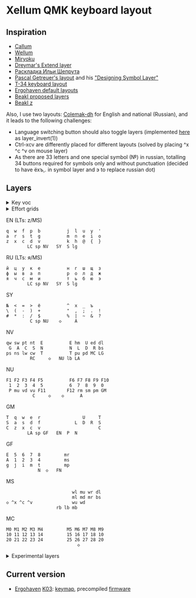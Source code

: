 # Xellum QMK keyboard layout

## Inspiration

- [Callum](https://github.com/callum-oakley/qmk_firmware/tree/master/users/callum)
- [Wellum](https://github.com/braindefender/wellum)
- [Miryoku](https://github.com/manna-harbour/miryoku)
- [Dreymar's Extend layer](https://dreymar.colemak.org/layers-extend.html)
- [Раскладка Ильи Шепрута](https://optozorax.github.io/p/my-keyboard-layout/)
- [Pascal Getreuer's layout](https://github.com/getreuer/qmk-keymap) and his ["Designing Symbol Layer"](https://getreuer.info/posts/keyboards/symbol-layer/index.html)
- [T-34 keyboard layout](https://www.jonashietala.se/blog/2021/06/03/the-t-34-keyboard-layout/)
- [Ergohaven default layouts](https://ergohaven.xyz)
- [Beakl proposed layers](http://ieants.cc/beakl/?i=3)
- [Beakl z](http://thedarnedestthing.com/beakl%20zi%20revisited)

Also, I use two layouts: [Colemak-dh](https://colemakmods.github.io/mod-dh/) for English and national (Russian), and it leads to the following challenges:

- Language switching button should also toggle layers (implemented [here](https://github.com/xelorr/xellum/blob/vial/keyboards/ergohaven/ergohaven_ruen.c#L20-L38) as layer_invert(1))
- Ctrl-xcv are differently placed for different layouts (solved by placing ^x ^c ^v on mouse layer)
- As there are 33 letters and one special symbol (№) in russian, totalling 34 buttons required for symbols only and without punctuation (decided to have ёхъ,. in symbol layer and э to replace russian dot)

## Layers

<details>

<summary>Key voc</summary>

| abbr     | key symbol | key name                                         |
| -------- | ---------- | ------------------------------------------------ |
| ◇        |            | Holding to keep layer activated                  |
| S        | ⇧          | OSM or OSSM Shift                                |
| C        | ⌃          | OSM or OSSM Control                              |
| A        | ⌥          | OSM or OSSM Alt                                  |
| G        | ⌘          | OSM or OSSM Gui                                  |
| LS       | ⇧          | Regular (non-sticky) Left Shift                  |
| LC       | ⌃          | Regular (non-sticky) Left Control                |
| LA       | ⌥          | Regular (non-sticky) Left Alt/Option             |
| LG       | ⌘          | Regular (non-sticky) Left Gui/Super/Win/Command  |
| RS       | ⇧          | Regular (non-sticky) Right Shift                 |
| RC       | ⌃          | Regular (non-sticky) Right Control               |
| RA       | ⌥          | Regular (non-sticky) AltGr                       |
| RG       | ⌘          | Regular (non-sticky) Right Gui/Super/Win/Command |
| __       |            | nothing/transition to previous layer             |
| E        | ⎋          | Escape                                           |
| N        | ↵          | Enter                                            |
| T        | ⇥          | Tab                                              |
| P        |            | Print Screen                                     |
| sp       | ␣          | Space                                            |
| bs       | ⌫          | Backspace                                        |
| dl       | ⌦          | Delete                                           |
| ap       |            | App/Menu                                         |
| U        | ↑          | Up                                               |
| D        | ↓          | Down                                             |
| L        | ←          | Left                                             |
| R        | →          | Right                                            |
| ed       | ↘          | End                                              |
| hm       | ↖          | Home                                             |
| pd       | ⇟          | Page Down                                        |
| pu       | ⇞          | Page Up                                          |
| lb       |            | Left mouse button / button 1                     |
| rb       |            | Right mouse button / button 2                    |
| mb       |            | Miggle mouse button / button 3                   |
| mu       |            | Mouse cursor up                                  |
| md       |            | Mouse cursor down                                |
| ml       |            | Mouse cursor left                                |
| mr       |            | Mouse cursor right                               |
| wu       |            | Mouse wheel up                                   |
| wd       |            | Mouse wheel down                                 |
| wl       |            | Mouse wheel left                                 |
| wr       |            | Mouse wheel right                                |
| Wu       |            | Focus up window                                  |
| Wd       |            | Focus down window                                |
| Wl       |            | Focus left window                                |
| Wr       |            | Focus right window                               |
| Wc       |            | Vim window close                                 |
| Wh       |            | Window split horisontally                        |
| Wv       |            | Window split vertcally                           |
| nl       |            | Num Lock                                         |
| sl       |            | Scroll Lock                                      |
| cl       | ⇪          | Caps Lock                                        |
| cw       | ⇪          | Caps Word                                        |
| lw       |            | RuEn Word                                        |
| lg       |            | Language toggle                                  |
| en       |            | Language set English                             |
| ru       |            | Language set Russian                             |
| pa       |            | Pause/Break                                      |
| rm       |            | Record macro                                     |
| pm       |            | Play recorded macro                              |
| sm       |            | Stop recording macro                             |
| st       |            | Switch Tab (sticky Ctrl-tab)                     |
| sw       |            | Switch Window (sticky Alt-tab or Command-tab)    |
| pt       |            | Previous tab                                     |
| nt       |            | Next tab                                         |
| ns       |            | Next space                                       |
| ps       |            | Next space                                       |
| qt       |            | Close tab                                        |
| qw       |            | Close window                                     |
| vu       |            | Volume up                                        |
| vd       |            | Volume down                                      |
| mt       |            | Mute                                             |
| ^c       |            | Copy                                             |
| ^v       |            | Paste                                            |
| ^x       |            | Cut                                              |
| ^z       |            | Undo                                             |
|  EN      |            | English alphas layer                             |
|  RU      |            | Russian alphas layer                             |
|  NV      |            | navigation layer                                 |
|  MS      |            | mouse/cursor layer                               |
|  SY      |            | symbol later                                     |
|  MC      |            | macro/launcher layer                             |
|  BU      |            | button layer                                     |
|  NU      |            | numbers layer                                    |
|  ME      |            | media layer                                      |
|  FN      |            | F-row/function layer                             |
|  GM      |            | Gaming layer                                     |
|  GF      |            | Function layer for Gaming layer                  |
|  AL      |            | Alt symbol layer                                 |

</details>

<details>

<summary>Effort grids</summary>

[Ergohaven](https://ergohaven.xyz/) [K03](https://ergohaven.xyz/k03)
```
 5  5  4  3  4  6          6  4  3  4  5  5
 4  3  3  2  2  4          4  2  2  3  3  4
 2  1  0  0  0  2          2  0  0  0  1  2
 3  3  2  2  1  4  6    6  4  1  2  2  3  3
       4  4  3  0  1    1  0  3  4  4
```

</details>

EN (LTs: z/MS)
```
q  w  f  p  b          j  l  u  y  '
a  r  s  t  g          m  n  e  i  o
z  x  c  d  v          k  h  @  {  }
        LC sp NV   SY  S lg
```

RU (LTs: я/MS)
```
й  ц  у  к  е          н  г  ш  щ  з
ф  ы  в  а  п          р  о  л  д  ж
я  ч  с  м  и          т  ь  б  ю  э
        LC sp NV   SY  S lg
```

SY
```
№  <  =  >  ё          ^  х  _  ъ   
\  (  -  )  +          "  ,  ;  .  !
#  *  :  /  $          %  |  ~  &  ?
         C sp NU    ◇     A
```

NV
```
qw sw pt nt  E          E hm  U ed dl
 G  A  C  S  N          N  L  D  R bs
ps ns lw cw  T          T pu pd MC LG
         RC     ◇   NU lb LA
```

NU
```
F1 F2 F3 F4 F5          F6 F7 F8 F9 F10
 1  2  3  4  5          6  7  8  9  0 
 P mu vd vu F11        F12 rm sm pm GM
          C     ◇    ◇      A
```

GM
```
T  q  w  e  r                U     T
S  a  s  d  f             L  D  R  S
C  z  x  c  v                      C
        LA sp GF   EN  P  N
```

GF
```
E  5  6  7  8         mr   
A  1  2  3  4         ms   
g  j  i  m  t         mp   
            N  ◇   FN
```

MS
```
                         wl mu wr dl
                         ml md mr bs
◇ ^x ^c ^v               wu wd      
                   rb lb mb
```

MC
```
M0 M1 M2 M3 M4         M5 M6 M7 M8 M9 
10 11 12 13 14         15 16 17 18 10 
20 21 22 23 24         25 26 27 28 20 
                           ◇
```

<details>

<summary>Experimental layers</summary>

things to consider:

- ru extra letters (хъёэ)
  - combo
  - layer
- ruen punctuation
  - layer
  - side
  - thumb
  - combo
- lang switching
  - thumb
  - side
  - combo
- modifiers for all layers
  - layer
  - thumb
  - side
- OSM Shift
  - thumb
  - side
  - mod tap
  - combo
  - tap dance
  - layer
- enter, tab, escape
  - layer
  - thumb
  - side

thumbs

```
E sp T  N bs dl
E sp T  N  S  х
E sp T  N  [  ]
E sp [  ]  S  A
E sp х  ъ  S  ё
E sp T  ,  S  .
E sp ,  .  S lg
E sp T  [  S  ]
```

EN
```
q  w  f  p  b          j  l  u  y  '
a  r  s  t  g          m  n  e  i  o
z  x  c  d  v          k  h  @  ~  /
         E sp  T    ,  S  .
```

RU
```
й  ц  у  к  е          н  г  ш  щ  з
ф  ы  в  а  п          р  о  л  д  ж
я  ч  с  м  и          т  ь  б  ю  э
         E sp  T    ,  S  .
```

SY ({;}! are also SCAG via tap dance)
```
№  <  =  >  ё          ^  х  _  ъ  '
\  (  -  )  +          "  {  ;  }  !
#  *  :  /  $          %  |  ~  &  ?
                    ◇      
```

missing
```
          
```

NU
```
/  4  5  6  =                       
0  1  2  3  -          №  S  C  A  G
*  7  8  9  +                       
                       ◇   
```

NU
```
5  6  7  8  9                       
1  2  3  4  0          №  S  C  A  G
/  -  +  =  *                       
                       ◇   
```

NU
```
                       9  5  6  7  8
G  A  C  S  №          0  1  2  3  4
                       *  -  +  =  /
               ◇           
```

FN
```
F11 F4 F5 F6  P                       
F10 F1 F2 F3 GM             S  C  A  G
F12 F7 F8 F9 MC                       
                            ◇
```

</details>

## Current version

- [Ergohaven](https://ergohaven.xyz/) [K03](https://ergohaven.xyz/k03): [keymap](./keyboards/ergohaven/k03/keymaps/xellum/keymap.c), precompiled [firmware](https://github.com/XelorR/xellum/releases/download/latest/ergohaven_k03_xellum.uf2)
